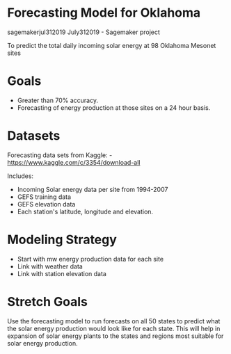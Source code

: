 # Forecasting Model for Oklahoma
sagemakerjul312019
July312019 - Sagemaker project

To predict the total daily incoming solar energy at 98 Oklahoma Mesonet sites

# Goals

* Greater than 70% accuracy.
* Forecasting of energy production at those sites on a 24 hour basis.


# Datasets
Forecasting data sets from Kaggle: - https://www.kaggle.com/c/3354/download-all

Includes:

* Incoming Solar energy data per site from 1994-2007
* GEFS training data
* GEFS elevation data
* Each station's latitude, longitude and elevation.

# Modeling Strategy

* Start with mw energy production data for each site
* Link with weather data
* Link with station elevation data

# Stretch Goals

Use the forecasting model to run forecasts on all 50 states to predict what the solar energy production would look like for each state. This will help in expansion of solar energy plants to the states and regions most suitable for solar energy production.
